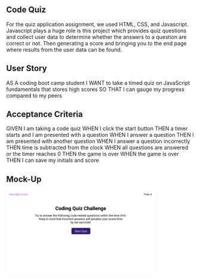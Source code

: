 ## Code Quiz 
For the quiz application assignment, we used HTML, CSS, and Javascript. Javascript plays a huge role is this project which provides quiz questions and collect user data to determine whether the answers to a question are correct or not. Then generating a score and bringing you to the end page where results from the user data can be found. 

## User Story
AS A coding boot camp student
I WANT to take a timed quiz on JavaScript fundamentals that stores high scores
SO THAT I can gauge my progress compared to my peers

## Acceptance Criteria
GIVEN I am taking a code quiz
WHEN I click the start button
THEN a timer starts and I am presented with a question
WHEN I answer a question
THEN I am presented with another question
WHEN I answer a question incorrectly
THEN time is subtracted from the clock
WHEN all questions are answered or the timer reaches 0
THEN the game is over
WHEN the game is over
THEN I can save my initials and score

## Mock-Up
<div>
<img src="./assets/images/04-web-apis-homework-demo (1).gif" width="400px" />
